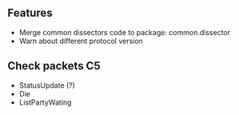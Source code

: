 ## Features
* Merge common dissectors code to package: common.dissector
* Warn about different protocol version

## Check packets C5
* StatusUpdate (?)
* Die
* ListPartyWating